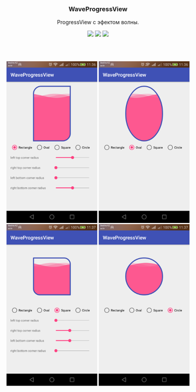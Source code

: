 <h3 align="center">WaveProgressView</h3>

<p align="center">
  ProgressView с эфектом волны.
</p>

<p align="center">
	<a target="_blank" href="https://github.com/mdsps414/WaveProgress"><img src="https://travis-ci.org/UFreedom/FloatingView.svg?branch=master"></a>
	<a target="_blank" href="https://github.com/mdsps414/WaveProgress"><img src="https://img.shields.io/badge/android-4.4-brightgreen.svg" ></a>
	<a target="_blank" href='https://github.com/mdsps414/WaveProgress/blob/master/LICENSE.txt'><img src='https://img.shields.io/crates/l/rustc-serialize.svg'  /></a>
</p>

</br></br>

<p align="center">
	<img  with="240"  height="427" src="https://github.com/mdsps414/WaveProgress/blob/master/images/rectangle.png">
	<img  with="240"  height="427" src="https://github.com/mdsps414/WaveProgress/blob/master/images/oval.png">
	<img  with="240"  height="427" src="https://github.com/mdsps414/WaveProgress/blob/master/images/square.png">
	<img  with="240"  height="427" src="https://github.com/mdsps414/WaveProgress/blob/master/images/circle.png">
</p>

